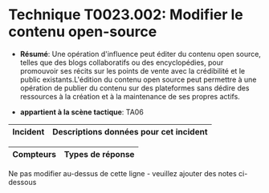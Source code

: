 # Technique T0023.002: Modifier le contenu open-source

* **Résumé**: Une opération d'influence peut éditer du contenu open source, telles que des blogs collaboratifs ou des encyclopédies, pour promouvoir ses récits sur les points de vente avec la crédibilité et le public existants.L'édition du contenu open source peut permettre à une opération de publier du contenu sur des plateformes sans dédire des ressources à la création et à la maintenance de ses propres actifs.

* **appartient à la scène tactique**: TA06


|Incident |Descriptions données pour cet incident |
|-------- |-------------------- |



|Compteurs |Types de réponse |
|-------- |-------------- |


Ne pas modifier au-dessus de cette ligne - veuillez ajouter des notes ci-dessous